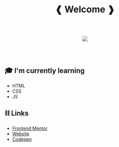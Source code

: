 <p align=center>
  <h1 align=center>&#10096;  Welcome  &#10097;</h1>
  <br>
  <br>
  <p align=center><img align=center src=https://c.tenor.com/mZ_XDJhczAAAAAAi/neco-arc-dance.gif></p>
  <br>
  <br>
</p>
<h2>🎓 I'm currently learning</h2>
<ul>
  <li>HTML</li>
  <li>CSS</li>
  <li>JS</li>
</ul>
  
<h2>⛓ Links</h2>
<ul>
  <li> <a href="https://www.frontendmentor.io/profile/FancyBaguette">Frontend Mentor</a> </li>
  <li> <a href="https://www.fancybaguette.github.io">Website</a> </li>
  <li> <a href="https://codepen.io/fancybaguette">Codepen</a> </li>
</ul>
